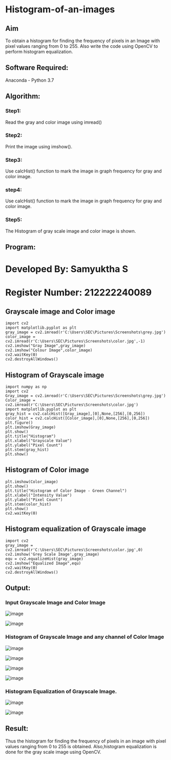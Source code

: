 # Histogram-of-an-images
## Aim
To obtain a histogram for finding the frequency of pixels in an Image with pixel values ranging from 0 to 255. Also write the code using OpenCV to perform histogram equalization.

## Software Required:
Anaconda - Python 3.7

## Algorithm:
### Step1:
Read the gray and color image using imread()

### Step2:
Print the image using imshow().



### Step3:
Use calcHist() function to mark the image in graph frequency for gray and color image.

### step4:
Use calcHist() function to mark the image in graph frequency for gray and color image.

### Step5:
The Histogram of gray scale image and color image is shown.


## Program:

# Developed By: Samyuktha S
# Register Number: 212222240089

## Grayscale image and Color image
```
import cv2
import matplotlib.pyplot as plt
gray_image = cv2.imread(r'C:\Users\SEC\Pictures\Screenshots\grey.jpg')
color_image = cv2.imread(r'C:\Users\SEC\Pictures\Screenshots\color.jpg',-1)
cv2.imshow("Gray Image",gray_image)
cv2.imshow("Colour Image",color_image)
cv2.waitKey(0)
cv2.destroyAllWindows()
```
## Histogram of Grayscale image
```
import numpy as np
import cv2
Gray_image = cv2.imread(r'C:\Users\SEC\Pictures\Screenshots\grey.jpg')
Color_image = cv2.imread(r'C:\Users\SEC\Pictures\Screenshots\color.jpg')
import matplotlib.pyplot as plt
gray_hist = cv2.calcHist([Gray_image],[0],None,[256],[0,256])
color_hist = cv2.calcHist([Color_image],[0],None,[256],[0,256])
plt.figure()
plt.imshow(Gray_image)
plt.show()
plt.title("Histogram")
plt.xlabel("Grayscale Value")
plt.ylabel("Pixel Count")
plt.stem(gray_hist)
plt.show()
```
## Histogram of Color image
```
plt.imshow(Color_image)
plt.show()
plt.title("Histogram of Color Image - Green Channel")
plt.xlabel("Intensity Value")
plt.ylabel("Pixel Count")
plt.stem(color_hist)
plt.show()
cv2.waitKey(0)
```
## Histogram equalization of Grayscale image
```
import cv2
gray_image = cv2.imread(r'C:\Users\SEC\Pictures\Screenshots\color.jpg',0)
cv2.imshow('Grey Scale Image',gray_image)
equ = cv2.equalizeHist(gray_image)
cv2.imshow("Equalized Image",equ)
cv2.waitKey(0)
cv2.destroyAllWindows()
```

## Output:
### Input Grayscale Image and Color Image
![image](https://github.com/SamyukthaSreenivasan/Histogram-of-an-images/assets/119475703/69175ce1-c529-4a2a-b4e6-638e6836d3f3)

![image](https://github.com/SamyukthaSreenivasan/Histogram-of-an-images/assets/119475703/1dba056e-afca-457b-a793-40f862501b39)

### Histogram of Grayscale Image and any channel of Color Image
![image](https://github.com/SamyukthaSreenivasan/Histogram-of-an-images/assets/119475703/0e13bbb8-4167-424a-bc83-919ab0284227)

![image](https://github.com/SamyukthaSreenivasan/Histogram-of-an-images/assets/119475703/7364e835-e826-4d4c-bc5c-34730bc668c8)

![image](https://github.com/SamyukthaSreenivasan/Histogram-of-an-images/assets/119475703/191b1fa2-41a2-43b6-aec4-a5c1284bbc51)

![image](https://github.com/SamyukthaSreenivasan/Histogram-of-an-images/assets/119475703/fa1adc1d-f907-48eb-a1dd-1b523d2f7f57)

### Histogram Equalization of Grayscale Image.
![image](https://github.com/SamyukthaSreenivasan/Histogram-of-an-images/assets/119475703/b2372fd2-48c5-4b00-b096-36d4c1f4ced3)

![image](https://github.com/SamyukthaSreenivasan/Histogram-of-an-images/assets/119475703/26a95842-f1d2-44a9-8a99-79e760821bf5)

## Result: 
Thus the histogram for finding the frequency of pixels in an image with pixel values ranging from 0 to 255 is obtained. Also,histogram equalization is done for the gray scale image using OpenCV.
